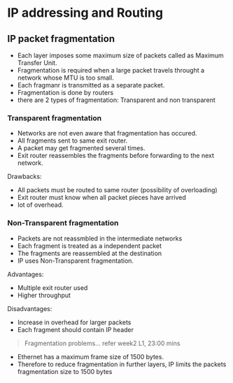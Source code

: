 # IP addressing and Routing

## IP packet fragmentation

* Each layer imposes some maximum size of packets called as Maximum Transfer Unit.
* Fragmentation is required when a large packet travels throught a network whose MTU is too small.
* Each fragmanr is transmitted as a separate packet.
* Fragmentation is done by routers
* there are 2 types of fragmentation: Transparent and non transparent

### Transparent fragmentation
* Networks are not even aware that fragmentation has occured.
* All fragments sent to same exit router.
* A packet may get fragmented several times.
* Exit router reassembles the fragments before forwarding to the next network.

Drawbacks:
* All packets must be routed to same router (possibility of overloading)
* Exit router must know when all packet pieces have arrived
* lot of overhead.

### Non-Transparent fragmentation

* Packets are not reassmbled in the intermediate networks
* Each fragment is treated as a independent packet
* The fragments are reassembled at the destination
* IP uses Non-Transparent fragmentation.

Advantages:
* Multiple exit router used
* Higher throughput

Disadvantages:
* Increase in overhead for larger packets
* Each fragment should contain IP header

> Fragmentation problems... refer week2 L1, 23:00 mins


* Ethernet has a maximum frame size of 1500 bytes.
* Therefore to reduce fragmentation in further layers, IP limits the packets fragmentation size to 1500 bytes
